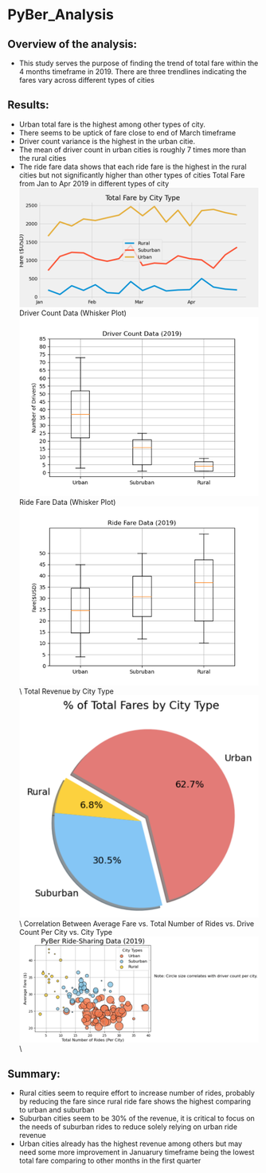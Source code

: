 # PyBer_Analysis
## Overview of the analysis:
 - This study serves the purpose of finding the trend of total fare within the 4 months timeframe in 2019. There are three trendlines indicating the fares vary across different types of cities
## Results:
 - Urban total fare is the highest among other types of city.
 - There seems to be uptick of fare close to end of March timeframe
 - Driver count variance is the highest in the urban citie. 
 - The mean of driver count in urban cities is roughly 7 times more than the rural cities
 - The ride fare data shows that each ride fare is the highest in the rural cities but not significantly higher than other types of cities
Total Fare from Jan to Apr 2019 in different types of city \
![PyBer_fare_summary.png](https://github.com/chris820629/PyBer_Analysis/blob/main/analysis/PyBer_fare_summary.png) \
Driver Count Data (Whisker Plot) \
![Fig4.png](https://github.com/chris820629/PyBer_Analysis/blob/main/analysis/Fig4.png) 
Ride Fare Data (Whisker Plot) \
![Fig3.png](https://github.com/chris820629/PyBer_Analysis/blob/main/analysis/Fig3.png) \ 
Total Revenue by City Type \
![Revenue_by_City_Type.png](https://github.com/chris820629/PyBer_Analysis/blob/main/analysis/Revenue_by_City_Type.png) \ 
Correlation Between Average Fare vs. Total Number of Rides vs. Drive Count Per City vs. City Type
![Average_Fare_vs_Total_Rides_City.png](https://github.com/chris820629/PyBer_Analysis/blob/main/analysis/Average_Fare_vs_Total_Rides_City.png) \ 

## Summary:
- Rural cities seem to require effort to increase number of rides, probably by reducing the fare since rural ride fare shows the highest comparing to urban and suburban
- Suburban cities seem to be 30% of the revenue, it is critical to focus on the needs of suburban rides to reduce solely relying on urban ride revenue
- Urban cities already has the highest revenue among others but may need some more improvement in Januarury timeframe being the lowest total fare comparing to other months in the first quarter
